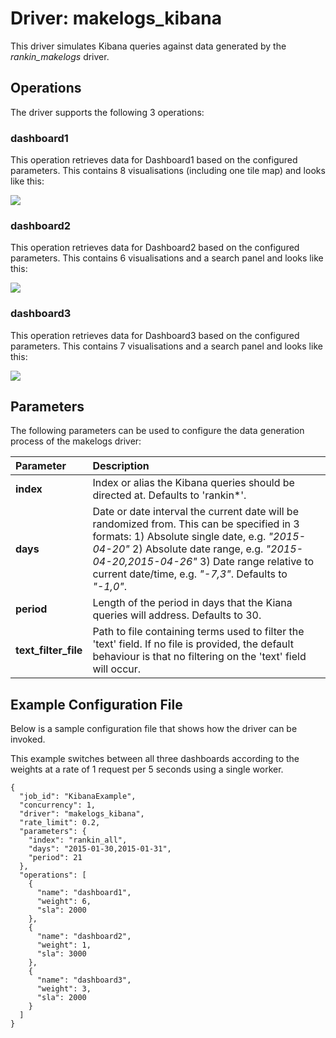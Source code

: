 # Driver: makelogs_kibana
This driver simulates Kibana queries against data generated by the *rankin_makelogs* driver.

## Operations
The driver supports the following 3 operations:

### dashboard1
This operation retrieves data for Dashboard1 based on the configured parameters. This contains 8 visualisations (including one tile map) and looks like this:

![
](./dashboard_images/dashboard1.png)

### dashboard2
This operation retrieves data for Dashboard2 based on the configured parameters. This contains 6 visualisations and a search panel and looks like this:

![
](./dashboard_images/dashboard2.png)

### dashboard3
This operation retrieves data for Dashboard3 based on the configured parameters. This contains 7 visualisations and a search panel and looks like this:

![
](./dashboard_images/dashboard3.png)

## Parameters
The following parameters can be used to configure the data generation process of the makelogs driver:

Parameter | Description
:------------ | :------------
**index** | Index or alias the Kibana queries should be directed at. Defaults to 'rankin*'.
**days** | Date or date interval the current date will be randomized from. This can be specified in 3 formats: 1) Absolute single date, e.g. *"2015-04-20"* 2) Absolute date range, e.g. *"2015-04-20,2015-04-26"* 3) Date range relative to current date/time, e.g. *"-7,3"*. Defaults to *"-1,0"*.
**period** | Length of the period in days that the Kiana queries will address. Defaults to 30.
**text_filter_file** | Path to file containing terms used to filter the 'text' field. If no file is provided, the default behaviour is that no filtering on the 'text' field will occur.

## Example Configuration File
Below is a sample configuration file that shows how the driver can be invoked. 

This example switches between all three dashboards according to the weights at a rate of 1 request per 5 seconds using a single worker.

```
{
  "job_id": "KibanaExample",
  "concurrency": 1,
  "driver": "makelogs_kibana",
  "rate_limit": 0.2,
  "parameters": {
    "index": "rankin_all",
    "days": "2015-01-30,2015-01-31",
    "period": 21
  },
  "operations": [
    {
      "name": "dashboard1",
      "weight": 6,
      "sla": 2000
    },
    {
      "name": "dashboard2",
      "weight": 1,
      "sla": 3000
    },
    {
      "name": "dashboard3",
      "weight": 3,
      "sla": 2000
    }
  ]
}
```
